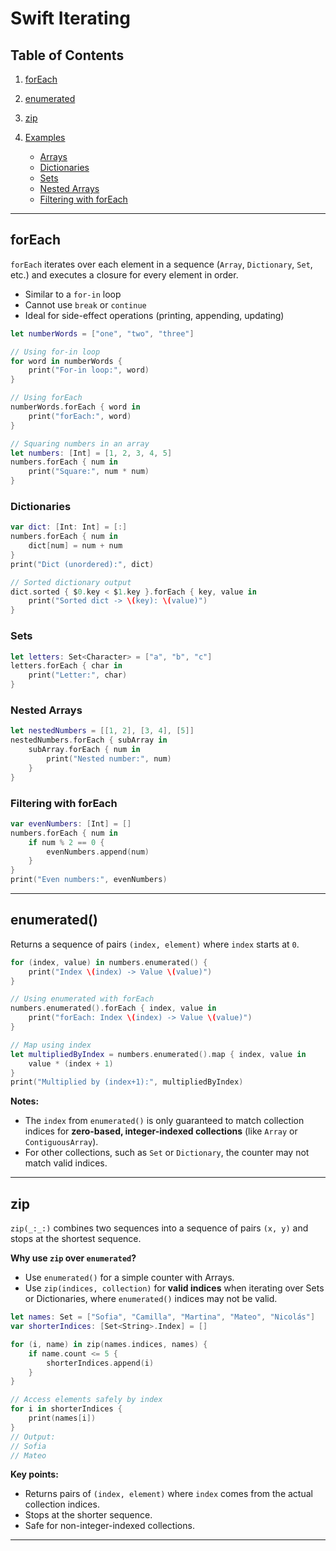 
# Swift Iterating 

## Table of Contents

1. [forEach](#foreach)
2. [enumerated](#enumerated)
3. [zip](#zip)
4. [Examples](#examples)

   * [Arrays](#arrays)
   * [Dictionaries](#dictionaries)
   * [Sets](#sets)
   * [Nested Arrays](#nested-arrays)
   * [Filtering with forEach](#filtering-with-foreach)
   
---

## forEach

`forEach` iterates over each element in a sequence (`Array`, `Dictionary`, `Set`, etc.) and executes a closure for every element in order.

* Similar to a `for-in` loop
* Cannot use `break` or `continue`
* Ideal for side-effect operations (printing, appending, updating)

```swift
let numberWords = ["one", "two", "three"]

// Using for-in loop
for word in numberWords {
    print("For-in loop:", word)
}

// Using forEach
numberWords.forEach { word in
    print("forEach:", word)
}

// Squaring numbers in an array
let numbers: [Int] = [1, 2, 3, 4, 5]
numbers.forEach { num in
    print("Square:", num * num)
}
```

### Dictionaries

```swift
var dict: [Int: Int] = [:]
numbers.forEach { num in
    dict[num] = num + num
}
print("Dict (unordered):", dict)

// Sorted dictionary output
dict.sorted { $0.key < $1.key }.forEach { key, value in
    print("Sorted dict -> \(key): \(value)")
}
```

### Sets

```swift
let letters: Set<Character> = ["a", "b", "c"]
letters.forEach { char in
    print("Letter:", char)
}
```

### Nested Arrays

```swift
let nestedNumbers = [[1, 2], [3, 4], [5]]
nestedNumbers.forEach { subArray in
    subArray.forEach { num in
        print("Nested number:", num)
    }
}
```

### Filtering with forEach

```swift
var evenNumbers: [Int] = []
numbers.forEach { num in
    if num % 2 == 0 {
        evenNumbers.append(num)
    }
}
print("Even numbers:", evenNumbers)
```

---

## enumerated()

Returns a sequence of pairs `(index, element)` where `index` starts at `0`.

```swift
for (index, value) in numbers.enumerated() {
    print("Index \(index) -> Value \(value)")
}

// Using enumerated with forEach
numbers.enumerated().forEach { index, value in
    print("forEach: Index \(index) -> Value \(value)")
}

// Map using index
let multipliedByIndex = numbers.enumerated().map { index, value in
    value * (index + 1)
}
print("Multiplied by (index+1):", multipliedByIndex)
```

**Notes:**

* The `index` from `enumerated()` is only guaranteed to match collection indices for **zero-based, integer-indexed collections** (like `Array` or `ContiguousArray`).
* For other collections, such as `Set` or `Dictionary`, the counter may not match valid indices.

---

## zip

`zip(_:_:)` combines two sequences into a sequence of pairs `(x, y)` and stops at the shortest sequence.

**Why use `zip` over `enumerated`?**

* Use `enumerated()` for a simple counter with Arrays.
* Use `zip(indices, collection)` for **valid indices** when iterating over Sets or Dictionaries, where `enumerated()` indices may not be valid.

```swift
let names: Set = ["Sofia", "Camilla", "Martina", "Mateo", "Nicolás"]
var shorterIndices: [Set<String>.Index] = []

for (i, name) in zip(names.indices, names) {
    if name.count <= 5 {
        shorterIndices.append(i)
    }
}

// Access elements safely by index
for i in shorterIndices {
    print(names[i])
}
// Output:
// Sofia
// Mateo
```

**Key points:**

* Returns pairs of `(index, element)` where `index` comes from the actual collection indices.
* Stops at the shorter sequence.
* Safe for non-integer-indexed collections.

---
